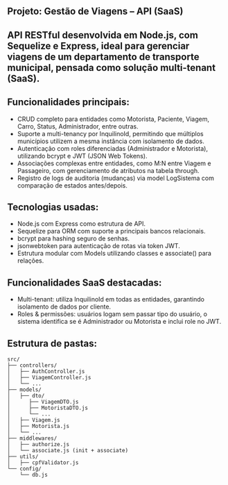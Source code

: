 ## Projeto: Gestão de Viagens – API (SaaS) ##

## API RESTful desenvolvida em Node.js, com Sequelize e Express, ideal para gerenciar viagens de um departamento de transporte municipal, pensada como solução multi-tenant (SaaS).

## Funcionalidades principais:
* CRUD completo para entidades como Motorista, Paciente, Viagem, Carro, Status, Administrador, entre outras.
* Suporte a multi-tenancy por InquilinoId, permitindo que múltiplos municípios utilizem a mesma instância com isolamento de dados.
* Autenticação com roles diferenciadas (Administrador e Motorista), utilizando bcrypt e JWT (JSON Web Tokens).
* Associações complexas entre entidades, como M:N entre Viagem e Passageiro, com gerenciamento de atributos na tabela through.
* Registro de logs de auditoria (mudanças) via model LogSistema com comparação de estados antes/depois.

## Tecnologias usadas:
* Node.js com Express como estrutura de API.
* Sequelize para ORM com suporte a principais bancos relacionais.
* bcrypt para hashing seguro de senhas.
* jsonwebtoken para autenticação de rotas via token JWT.
* Estrutura modular com Models utilizando classes e associate() para relações.

## Funcionalidades SaaS destacadas:
* Multi-tenant: utiliza InquilinoId em todas as entidades, garantindo isolamento de dados por cliente.
* Roles & permissões: usuários logam sem passar tipo do usuário, o sistema identifica se é Administrador ou Motorista e inclui role no JWT.

## Estrutura de pastas:
```
src/
├── controllers/
│   ├── AuthController.js
│   ├── ViagemController.js
│   └── ...
├── models/
│   ├── dto/
│      ├── ViagemDTO.js
│      ├── MotoristaDTO.js
│      └── ...
│   ├── Viagem.js
│   ├── Motorista.js
│   └── ...
├── middlewares/
│   ├── authorize.js
│   └── associate.js (init + associate)
├── utils/
│   ├── cpfValidator.js
└── config/
    └── db.js
```

